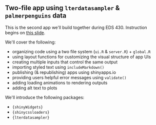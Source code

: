 ## Two-file app using `lterdatasampler` & `palmerpenguins` data

This is the second app we'll build together during EDS 430. Instruction begins on [this slide](https://ucsb-meds.github.io/EDS430-Shiny/#/build-app2).

We'll cover the following:

-   organizing code using a two file system (`ui.R` & `server.R`) + `global.R`
-   using layout functions for customizing the visual structure of app UIs
-   creating multiple inputs that control the same output
-   importing styled text using `includeMarkdown()`
-   publishing (& republishing) apps using shinyapps.io
-   providing users helpful error messages using `validate()`
-   adding loading animations to rendering outputs
-   adding alt text to plots

We'll introduce the following packages:

-   `{shinyWidgets}`
-   `{shinycssloaders}`
-   `{lterdatasampler}`
